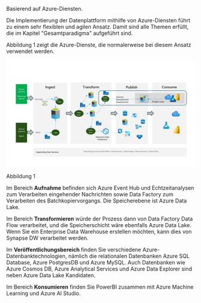  Basierend auf Azure-Diensten.

Die Implementierung der Datenplattform mithilfe von Azure-Diensten führt zu einem sehr flexiblen und agilen Ansatz. Damit sind alle Themen erfüllt, die im Kapitel "Gesamtparadigma" aufgeführt sind.

Abbildung 1 zeigt die Azure-Dienste, die normalerweise bei diesem Ansatz verwendet werden.

![figure 1](../../images/german/Slide5.JPG)

Abbildung 1

Im Bereich **Aufnahme** befinden sich Azure Event Hub und Echtzeitanalysen zum Verarbeiten eingehender Nachrichten sowie Data Factory zum Verarbeiten des Batchkopiervorgangs. Die Speicherebene ist Azure Data Lake.

Im Bereich **Transformieren** würde der Prozess dann von Data Factory Data Flow verarbeitet, und die Speicherschicht wäre ebenfalls Azure Data Lake. Wenn Sie ein Enterprise Data Warehouse erstellen möchten, kann dies von Synapse DW verarbeitet werden.

Im **Veröffentlichungsbereich** finden Sie verschiedene Azure-Datenbanktechnologien, nämlich die relationalen Datenbanken Azure SQL Database, Azure PostgresDB und Azure MySQL. Auch Datenbanken wie Azure Cosmos DB, Azure Analytical Services und Azure Data Explorer sind neben Azure Data Lake Kandidaten.

Im Bereich **Konsumieren** finden Sie PowerBI zusammen mit Azure Machine Learning und Azure AI Studio.


